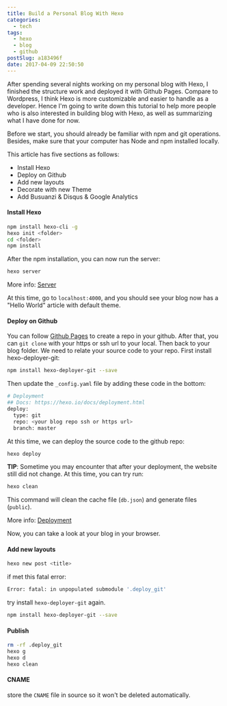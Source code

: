 ```yaml
---
title: Build a Personal Blog With Hexo
categories:
  - tech
tags:
  - hexo
  - blog
  - github
postSlug: a183496f
date: 2017-04-09 22:50:50
---
```


After spending several nights working on my personal blog with Hexo, I finished the structure work and deployed it with Github Pages. Compare to Wordpress, I think Hexo is more customizable and easier to handle as a developer. Hence I'm going to write down this tutorial to help more people who is also interested in building blog with Hexo, as well as summarizing what I have done for now.

Before we start, you should already be familiar with npm and git operations. Besides, make sure that your computer has Node and npm installed locally.

This article has five sections as follows:

- Install Hexo
- Deploy on Github
- Add new layouts
- Decorate with new Theme
- Add Busuanzi & Disqus & Google Analytics

#### Install Hexo

```bash
npm install hexo-cli -g
hexo init <folder>
cd <folder>
npm install
```

After the npm installation, you can now run the server:

```bash
hexo server
```

More info: [Server](https://hexo.io/docs/server.html)

At this time, go to `localhost:4000`, and you should see your blog now has a "Hello World" article with default theme.

#### Deploy on Github

You can follow [Github Pages](https://pages.github.com/) to create a repo in your github. After that, you can `git clone` with your https or ssh url to your local.
Then back to your blog folder. We need to relate your source code to your repo. First install hexo-deployer-git:

```bash
npm install hexo-deployer-git --save
```

Then update the `_config.yaml` file by adding these code in the bottom:

```bash
# Deployment
## Docs: https://hexo.io/docs/deployment.html
deploy:
  type: git
  repo: <your blog repo ssh or https url>
  branch: master
```

At this time, we can deploy the source code to the github repo:

```bash
hexo deploy
```

**TIP**: Sometime you may encounter that after your deployment, the website still did not change. At this time, you can try run:

```bash
hexo clean
```

This command will clean the cache file (`db.json`) and generate files (`public`).

More info: [Deployment](https://hexo.io/docs/deployment.html)

Now, you can take a look at your blog in your browser.

#### Add new layouts

```bash
hexo new post <title>
```

if met this fatal error:

```bash
Error: fatal: in unpopulated submodule '.deploy_git'
```

try install `hexo-deployer-git` again.

```bash
npm install hexo-deployer-git --save
```

#### Publish

```bash
rm -rf .deploy_git
hexo g
hexo d
hexo clean
```

#### CNAME

store the `CNAME` file in source so it won't be deleted automatically.
